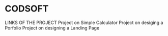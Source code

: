 # CODSOFT
LINKS OF THE PROJECT
Project on Simple Calculator
Project on desiging a Porfolio
Project on designing a Landing Page

